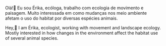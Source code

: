 ### 

Olá!👋
Eu sou Érika, ecóloga, trabalho com ecologia de movimento e paisagem. 
Muito interessada em como mudanças nos meio ambiente afetam o uso do habitat por diversas espécies animais. 

Hey,👋
I am Érika, ecologist, working with movement and landscape ecology. 
Mostly interested in how changes in the environment affect the habitat use of several animal species. 

### 

